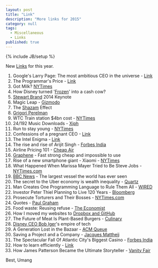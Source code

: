 ```yaml
---
layout: post
title: "Link"
description: "More links for 2015"
category: null
tags: 
  - Miscellaneous
  - Links
published: true
---
```


{% include JB/setup %}

New [Links](../../../tags/#Links-ref) for this year. 

1. Google's Larry Page: The most ambitious CEO in the universe - [Link](http://fortune.com/2014/11/13/googles-larry-page-the-most-ambitious-ceo-in-the-universe/)
2. The Programmar's Price - [Link](http://www.newyorker.com/magazine/2014/11/24/programmers-price)
3. Got Milk? [NYTimes](http://www.nytimes.com/2014/11/18/upshot/got-milk-might-not-be-doing-you-much-good.html)
4. How Disney turned '[Frozen](http://www.nytimes.com/2014/11/23/magazine/how-disney-turned-frozen-into-a-cash-cow.html)' into a cash cow?
5. [Stewart Brand](http://blog.longnow.org/02014/11/19/stewart-brand-keynote-video-from-02014-evernote-conference/) 2014 Keynote
6. Magic Leap - [Gizmodo](http://gizmodo.com/how-magic-leap-is-secretly-creating-a-new-alternate-rea-1660441103)
7. The [Shazam](http://www.theatlantic.com/magazine/archive/2014/12/the-shazam-effect/382237/?single_page=true) Effect
8. [Grigori Perelman](https://medium.com/@phacks/how-grigori-perelman-solved-one-of-maths-greatest-mystery-89426275cb7)
9. WTC Train station $4bn cost - [NYTimes](http://www.nytimes.com/2014/12/03/nyregion/the-4-billion-train-station-at-the-world-trade-center.html?_r=0)
10. 24/192 Music Downloads - [Xiph](http://xiph.org/~xiphmont/demo/neil-young.html)
11. Run to stay young - [NYTimes](http://well.blogs.nytimes.com/2014/12/03/run-to-stay-young/)
12. Confessions of a pregnant CEO - [Link](http://fortune.com/2014/12/10/confessions-of-a-pregnant-ceo-3-ways-im-working-differently/)
13. The Intel Enigma - [Link](http://www.mondaynote.com/2014/12/14/the-intel-enigma/)
14. The rise and rise of Arijit Singh - [Forbes India](http://forbesindia.com/article/2014-celebrity-100/the-rise-and-rise-of-arijit-singh/39203/0)
15. Airline Pricing 101 - [Cheap Air](http://www.cheapair.com/blog/travel-tips/air-fares-101-why-do-fares-change-all-the-time/)
16. [Graphene](http://www.newyorker.com/magazine/2014/12/22/material-question) - Fast strong cheap and impossible to use
17. Rise of a new smartphone giant - Xiaomi - [NYTimes](http://www.nytimes.com/2014/12/15/technology/the-rise-of-a-new-smartphone-giant-chinas-xiaomi.html)
18. What Happened When Marissa Mayer Tried to Be Steve Jobs - [NYTimes.com](http://www.nytimes.com/2014/12/21/magazine/what-happened-when-marissa-mayer-tried-to-be-steve-jobs.html?_r=1)
19. [BBC News](http://www.bbc.com/news/science-environment-30394137) - The largest vessel the world has ever seen
20. The secret to the Uber economy is wealth inequality - [Quartz](http://qz.com/312537/the-secret-to-the-uber-economy-is-wealth-inequality/#)
21. Man Creates One Programming Language to Rule Them All - [WIRED](http://www.wired.com/2014/02/julia/)
22. Investor Peter Thiel Planning to Live 120 Years - [Bloomberg](http://www.bloomberg.com/news/2014-12-18/investor-peter-thiel-planning-to-live-120-years.html)
23. Prosecute Torturers and Their Bosses - [NYTimes.com](http://www.nytimes.com/2014/12/22/opinion/prosecute-torturers-and-their-bosses.html?_r=0)
24. Quotes - [Paul Graham](http://paulgraham.com/quo.html)
25. Food waste: Reusing refuse  - [The Economist](http://www.economist.com/news/business-and-finance/21613480-startups-are-tackling-food-waste-fertile-opportunity?fsrc=scn/tw/eoy14/bl/reusingrefuse)
26. How I moved my websites to [Dropbox and GitHub](http://alexcican.com/post/guide-hosting-website-dropbox-github/)
27. The Future of Meat Is Plant-Based Burgers - [Culinary](http://www.outsideonline.com/outdoor-adventure/culinary/Replacing-Meat-Plant-Based-Meats-Vegetarian.html)
28. [Disney CEO Bob Iger](http://fortune.com/2014/12/29/disney-ceo-bob-iger-empire-of-tech/)'s empire of tech
29. A Generation Lost in the Bazaar - [ACM Queue](https://queue.acm.org/detail.cfm?id=2349257&ref=fullrss)
30. Saving a Project and a Company - [Jacques Mattheij](http://jacquesmattheij.com/saving-a-project-and-a-company)
31. The Spectacular Fall Of Atlantic City's Biggest Casino - [Forbes India](http://forbesindia.com/article/checkin/the-spectacular-fall-of-atlantic-citys-biggest-casino/39293/1)
32. How to learn efficiently - [Link](http://lemire.me/blog/archives/2014/12/30/how-to-learn-efficiently/)
33. How James Patterson Became the Ultimate Storyteller - [Vanity Fair](http://www.vanityfair.com/culture/2015/01/james-patterson-best-selling-author)

Best, Umang
